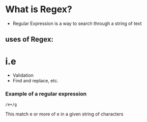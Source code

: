 # What is Regex?

- Regular Expression is a way to search through a string of text

## uses of Regex:

# i.e

- Validation
- Find and replace, etc.

### Example of a regular expression

`/e+/g`

This match e or more of e in a given string of characters
